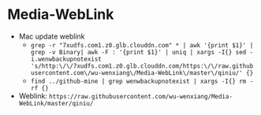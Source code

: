 # Media-WebLink
- Mac update weblink
	- `grep -r "7xudfs.com1.z0.glb.clouddn.com" * | awk '{print $1}' | grep -v Binary| awk -F : '{print $1}' | uniq | xargs -I{} sed -i.wenwbackupnotexist 's/http:\/\/7xudfs.com1.z0.glb.clouddn.com/https:\/\/raw.githubusercontent.com\/wu-wenxiang\/Media-WebLink\/master\/qiniu/' {}`
	- `find ../github-mine | grep wenwbackupnotexist | xargs -I{} rm -rf {}`
- Weblink: `https://raw.githubusercontent.com/wu-wenxiang/Media-WebLink/master/qiniu/`	
